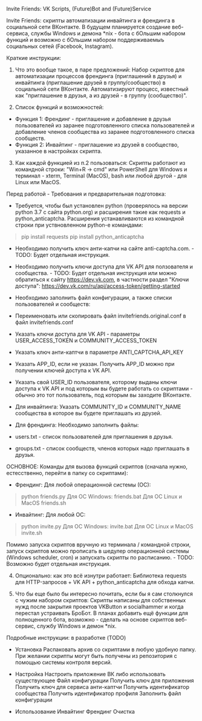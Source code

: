 Invite Friends: VK Scripts, (Future)Bot and (Future)Service

Invite Friends: скрипты автоматизации инвайтинга и френдинга в социальной сети ВКонтакте.
В будущем планируется создание веб-сервиса, службы Windows и демона *nix - бота с бОльшим набором функций и возможно с бОльшим набором поддерживаемыъ социальных сетей (Facebook, Instagram).

Краткие инструкции:

1. Что это вообще такое, в паре предложений:
Набор скриптов для автоматизации процессов френдинга (приглашений в друзья) и инвайтинга (приглашение друзей в группу/сообщество) в социальной сети ВКонтакте.
Автоматизируют процесс, известный как "приглашение в друзья, а из друзей - в группу (сообщество)".

2. Список функций и возможностей:
- Функция 1: Френдинг - приглашение и добавление в друзья пользователей из заранее подготовленного списка пользователей и добавление членов сообщества из заранее подготовленного списка сообществ.
- Функция 2: Инвайтинг - приглашение из друзей в сообщество, указанное в настройках скрипта.

3. Как каждой функцией из п.2 пользоваться:
Скрипты работают из командной строки: "Win+R -> cmd" или PowerShell для Windows и терминал - xterm, Terminal (MacOS), bash или любой другой - для Linux или MacOS.

Перед работой - Требования и предварительная подготовка:

- Требуется, чтобы был установлен python (проверялось на версии python 3.7 с сайта python.org) и расширения такие как requests и python_anticaptcha.
Расширения устанавливаются из командной строки при уствновленном python-е командами:
> pip install requests
> pip install python_anticaptcha

- Необходимо получить ключ анти-капчи на сайте anti-captcha.com. - TODO: Будет отдельная инструкция.

- Необходимо получить ключи доступа для VK API для ползователя и сообщества. - TODO: Будет отдельная инструкция или можно обратиться к сайту https://dev.vk.com, в частности раздел "Ключи доступа": https://dev.vk.com/ru/api/access-token/getting-started

- Необходимо заполнить файл конфигурации, а также списки пользователей и сообществ:
- Переименовать или скопировать файл invitefriends.original.conf в файл invitefriends.conf
- Указать ключи доступа для VK API - параметры USER_ACCESS_TOKEN и COMMUNITY_ACCESS_TOKEN
- Указать ключ анти-каптчи в параметре ANTI_CAPTCHA_API_KEY
- Указать APP_ID, если не указан. Получить APP_ID можно при получении ключей доступа к VK API.
- Указать свой USER_ID пользователя, которому выданы ключи доступа к VK API и под которым вы будете работать со скриптами - обычно это тот пользователь, под которым вы заходите ВКонтакте.
- Для инвайтинга: 
Указать COMMUNITY_ID и COMMUNITY_NAME сообщества в которое вы будете приглашать из друзей.
- Для френдинга:
Необходимо заполнить файлы: 
- users.txt - список пользователей для приглашения в друзья.
- groups.txt - список сообществ, членов которых надо приглашать в друзья. 

ОСНОВНОЕ:
Команды для вызова функций скриптов (сначала нужно, естесственно, перейти в папку со скриптами): 

- Френдинг:
Для любой операционной системы (ОС):
> python friends.py
Для ОС Windows:
> friends.bat
Для ОС Linux и MacOS
> friends.sh

- Инвайтинг:
Для любой ОС:
> python invite.py
Для ОС Windows:
> invite.bat
Для ОС Linux и MacOS
> invite.sh

Помимо запуска скриптов вручную из терминала / командной строки, запуск скриптов можно прописать в шедулер операционной системы (Windows scheduler, cron) и запускать скрипты по расписанию. - TODO: Возможно будет отдельная инструкция.

4. Опционально: как это всё изнутри работает:
Библиотека requests для HTTP-запросов + VK API + python_anticaptcha для обхода капчи.

5. Что бы еще было бы интересно почитать, если бы я сам столкнулся с чужим набором скриптов:
Скрипты написаны для собственных нужд после закрытия проектов VKButton и socialhammer и когда перестал устраивать БроБот.
В планах добавить ещё функции для полноценного бота, возможно - сделать на основе скриптов веб-сервис, службу Windows и демон *nix.

Подробные инструкции: в разработке (TODO)

- Установка
Распаковать архив со скриптами в любую удобную папку.
При желании скрипты могут быть получены из репозитория с помощью системы контроля версий.

- Настройка
Настроить приложение ВК либо использовать существующее
Файл конфигурации
Получить ключ для приложения
Получить ключ для сервиса анти-каптчи
Получить идентификатор сообщества
Получить идентификатор профиля
Заполнить файл конфигурации

- Использование
Инвайтинг
Френдинг
Очистка